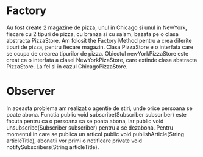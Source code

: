 # Factory
Au fost create 2 magazine de pizza, unul in Chicago si unul in NewYork, fiecare cu 2 tipuri de pizza, cu branza si cu salam, bazata pe o clasa abstracta PizzaStore.
Am folosit the Factory Method pentru a crea diferite tipuri de pizza, pentru fiecare magazin. 
Clasa PizzaStore e o interfata care se ocupa de crearea tipurilor de pizza.
Obiectul newYorkPizzaStore este creat ca o interfata a clasei NewYorkPizaStore, care extinde clasa abstracta PizzaStore. La fel si in cazul ChicagoPizzaStore.  

# Observer
In aceasta problema am realizat o agentie de stiri, unde orice persoana se poate abona.
Functia public void subscribe(Subscriber subscriber) este facuta pentru ca o persoana sa se poata abona, iar  public void unsubscribe(Subscriber subscriber) pentru a se dezabona.
Pentru momentul in care se publica un articol public void publishArticle(String articleTitle), abonatii vor primi o notificare private void notifySubscribers(String articleTitle).
